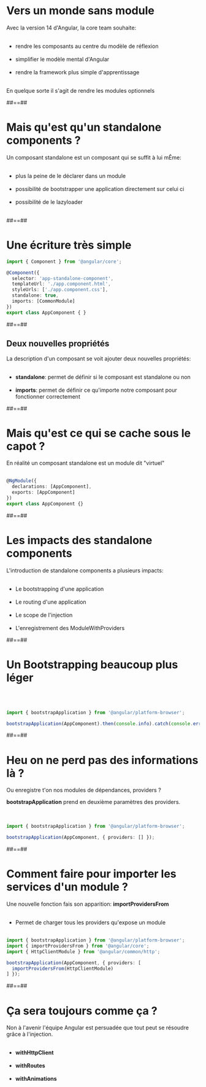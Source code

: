 <!-- .slide: class="sfeir-basic-slide"-->
# Vers un monde sans module

Avec la version 14 d'Angular, la core team souhaite: <br/><br/>

- rendre les composants au centre du modèle de réflexion <br/> <br/>
- simplifier le modèle mental d'Angular <br/> <br/>
- rendre la framework plus simple d'apprentissage <br/> <br/>

En quelque sorte il s'agit de rendre les modules optionnels
<!-- .element: class="center important"-->

##==##

<!-- .slide: class="sfeir-basic-slide"-->
# Mais qu'est qu'un standalone components ?

Un composant standalone est un composant qui se suffit à lui mÊme: <br/><br/>

- plus la peine de le déclarer dans un module <br/><br/>
- possibilité de bootstrapper une application directement sur celui ci <br/><br/>
- possibilité de le lazyloader <br/><br/>

##==##

<!-- .slide: class="with-code inconsolata"-->
# Une écriture très simple

```typescript
import { Component } from '@angular/core';

@Component({
  selector: 'app-standalone-component',
  templateUrl: './app.component.html',
  styleUrls: ['./app.component.css'],
  standalone: true,
  imports: [CommonModule]
})
export class AppComponent { }
```
<!-- .element: class="big-code"-->

##==##

<!-- .slide: class="sfeir-basic-slide"-->
## Deux nouvelles propriétés

La description d'un composant se voit ajouter deux nouvelles propriétés: <br/> <br/>

- __standalone__: permet de définir si le composant est standalone ou non <br/> <br/>
- __imports__: permet de définir ce qu'importe notre composant pour fonctionner correctement


##==## 

<!--- .slide: class="with-code inconsolata"-->
# Mais qu'est ce qui se cache sous le capot ?

En réalité un composant standalone est un module dit "virtuel" <br/><br/>

```typescript
@NgModule({
  declarations: [AppComponent],
  exports: [AppComponent]
})
export class AppComponent {}
```
<!-- .element: class="big-code"-->


##==##

<!-- .slide: class="sfeir-basic-slide"-->
# Les impacts des standalone components

L'introduction de standalone components a plusieurs impacts: <br/><br/>

- Le bootstrapping d'une application <br/><br/>
- Le routing d'une application <br/><br/>
- Le scope de l'injection <br/><br/>
- L'enregistrement des ModuleWithProviders <br/>


##==##

<!-- .slide: class="with-code inconsolata"-->
# Un Bootstrapping beaucoup plus léger

<br/> <br/>

```typescript
import { bootstrapApplication } from '@angular/platform-browser';

bootstrapApplication(AppComponent).then(console.info).catch(console.error);
```
<!-- .element: class="big-code"-->

##==##

<!-- .slide: class="with-code inconsolata" -->
# Heu on ne perd pas des informations là ?

Ou enregistre t'on nos modules de dépendances, providers ?
<!-- .element: class="important"-->

__bootstrapApplication__ prend en deuxième paramètres des providers. <br/><br/><br/>

```typescript
import { bootstrapApplication } from '@angular/platform-browser';

bootstrapApplication(AppComponent, { providers: [] });
```
<!-- .element: class="big-code"-->

##==##

<!-- .slide: class="with-code inconsolata"-->
# Comment faire pour importer les services d'un module ?

Une nouvelle fonction fais son apparition: __importProvidersFrom__ <br/><br/>

- Permet de charger tous les providers qu'expose un module <br/><br/>


```typescript
import { bootstrapApplication } from '@angular/platform-browser';
import { importProvidersFrom } from '@angular/core';
import { HttpClientModule } from '@angular/common/http';

bootstrapApplication(AppComponent, { providers: [
  importProvidersFrom(HttpClientModule)
] });
```
<!-- .element: class="big-code"-->

##==##

<!-- .slide: class="sfeir-basic-slide"-->
# Ça sera toujours comme ça ?

Non à l'avenir l'équipe Angular est persuadée que tout peut se résoudre grâce à l'injection. <br /><br/>

- __withHttpClient__ <br/> <br/>
- __withRoutes__ <br/><br/>
- __withAnimations__
